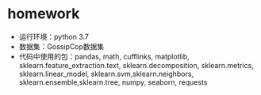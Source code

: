 # homework
* 运行环境：python 3.7 
* 数据集：GossipCop数据集
* 代码中使用的包：pandas, math, cufflinks, matplotlib, sklearn.feature_extraction.text, sklearn.decomposition, sklearn.metrics, sklearn.linear_model, sklearn.svm,sklearn.neighbors, sklearn.ensemble,sklearn.tree, numpy, seaborn, requests
